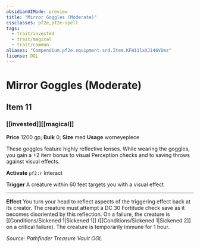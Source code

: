 ```yaml
---
obsidianUIMode: preview
title: "Mirror Goggles (Moderate)"
cssclasses: pf2e,pf2e-spell
tags:
  - trait/invested
  - trait/magical
  - trait/common
aliases: "Compendium.pf2e.equipment-srd.Item.KFWi1lxXJi46VDmz"
license: OGL
---
```

# Mirror Goggles (Moderate)
## Item 11
### [[invested]][[magical]]


**Price** 1200 gp; 
**Bulk** 0; **Size** med
**Usage** worneyepiece

These goggles feature highly reflective lenses. While wearing the goggles, you gain a +2 item bonus to visual Perception checks and to saving throws against visual effects.

**Activate** `pf2:r` Interact

**Trigger** A creature within 60 feet targets you with a visual effect

* * *

**Effect** You turn your head to reflect aspects of the triggering effect back at its creator. The creature must attempt a DC 30 Fortitude check save as it becomes disoriented by this reflection. On a failure, the creature is [[Conditions/Sickened 1|Sickened 1]] ([[Conditions/Sickened 1|Sickened 2]] on a critical failure). The creature is temporarily immune for 1 hour.

*Source: Pathfinder Treasure Vault*
*OGL*